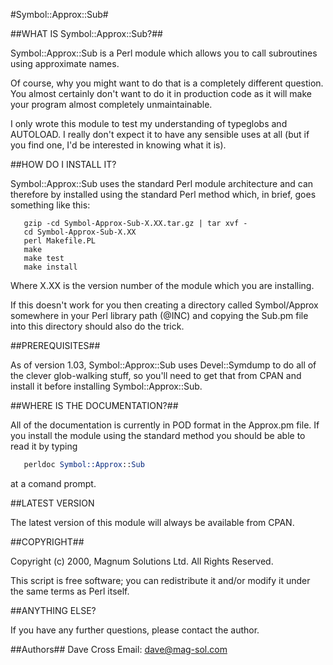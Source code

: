 
#Symbol::Approx::Sub#

##WHAT IS Symbol::Approx::Sub?##

Symbol::Approx::Sub is a Perl module which allows you to call subroutines
using approximate names.

Of course, why you might want to do that is a completely different
question. You almost certainly don't want to do it in production
code as it will make your program almost completely unmaintainable.

I only wrote this module to test my understanding of typeglobs and
AUTOLOAD. I really don't expect it to have any sensible uses at all
(but if you find one, I'd be interested in knowing what it is).

##HOW DO I INSTALL IT?

Symbol::Approx::Sub uses the standard Perl module architecture and can
therefore by installed using the standard Perl method which, in
brief, goes something like this:

```unix
   gzip -cd Symbol-Approx-Sub-X.XX.tar.gz | tar xvf -
   cd Symbol-Approx-Sub-X.XX
   perl Makefile.PL
   make
   make test
   make install
```

Where X.XX is the version number of the module which you are 
installing.

If this doesn't work for you then creating a directory called 
Symbol/Approx somewhere in your Perl library path (@INC) and copying 
the Sub.pm file into this directory should also do the trick.


##PREREQUISITES##

As of version 1.03, Symbol::Approx::Sub uses Devel::Symdump to do
all of the clever glob-walking stuff, so you'll need to get that from
CPAN and install it before installing Symbol::Approx::Sub.

##WHERE IS THE DOCUMENTATION?##

All of the documentation is currently in POD format in the Approx.pm
file. If you install the module using the standard method you should
be able to read it by typing

```perl
   perldoc Symbol::Approx::Sub
```

at a comand prompt.

##LATEST VERSION

The latest version of this module will always be available from
CPAN.

##COPYRIGHT##

Copyright (c) 2000, Magnum Solutions Ltd.  All Rights Reserved.

This script is free software; you can redistribute it and/or
modify it under the same terms as Perl itself.

##ANYTHING ELSE?

If you have any further questions, please contact the author.

##Authors##
Dave Cross 
Email: dave@mag-sol.com



